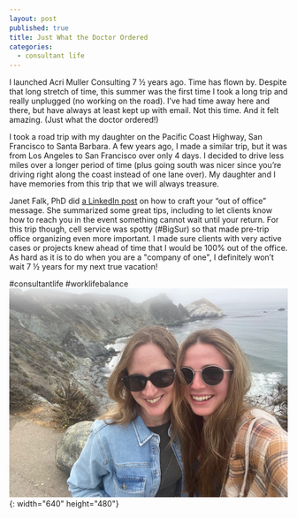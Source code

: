 ```yaml
---
layout: post
published: true
title: Just What the Doctor Ordered
categories:
  - consultant life
---
```

I launched Acri Muller Consulting 7 ½ years ago. Time has flown by. Despite that long stretch of time, this summer was the first time I took a long trip and really unplugged (no working on the road). I’ve had time away here and there, but have always at least kept up with email. Not this time. And it felt amazing. (Just what the doctor ordered\!)

I took a road trip with my daughter on the Pacific Coast Highway, San Francisco to Santa Barbara. A few years ago, I made a similar trip, but it was from Los Angeles to San Francisco over only 4 days. I decided to drive less miles over a longer period of time (plus going south was nicer since you’re driving right along the coast instead of one lane over). My daughter and I have memories from this trip that we will always treasure.

Janet Falk, PhD did [a LinkedIn post](https://www.linkedin.com/posts/janetlfalk_marketing-legalmarketing-activity-6839196256342986752-h6hh) on how to craft your “out of office” message. She summarized some great tips, including to let clients know how to reach you in the event something cannot wait until your return. For this trip though, cell service was spotty (\#BigSur) so that made pre-trip office organizing even more important. I made sure clients with very active cases or projects knew ahead of time that I would be 100% out of the office. As hard as it is to do when you are a "company of one", I definitely won’t wait 7 ½ years for my next true vacation\!

\#consultantlife \#worklifebalance<br>![](/img-0958.jpg){: width="640" height="480"}
